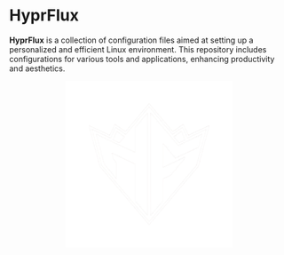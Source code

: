 # HyprFlux

**HyprFlux** is a collection of configuration files aimed at setting up a personalized and efficient Linux environment. This repository includes configurations for various tools and applications, enhancing productivity and aesthetics.

<p align="center">
  <img src="/review/image.png" alt="Logo" width="300">
</p>
